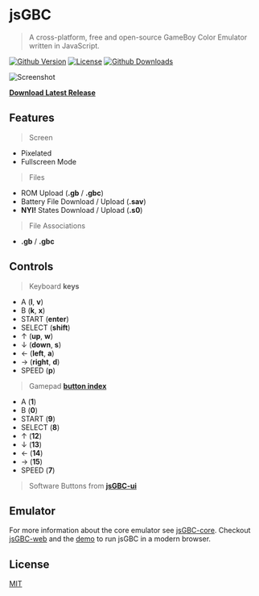 # jsGBC

> A cross-platform, free and open-source GameBoy Color Emulator written in JavaScript.

[![Github Version][gh-image]][gh-url]
[![License][license-image]][license-url]
[![Github Downloads][downloads-image]][downloads-url]

![Screenshot](docs/screenshot.png)

**[Download Latest Release][downloads-url]**

## Features

> Screen

- Pixelated
- Fullscreen Mode

> Files

- ROM Upload (**.gb** / **.gbc**)
- Battery File Download / Upload (**.sav**)
- **NYI!** States Download / Upload (**.s0**)

> File Associations

- **.gb** / **.gbc**

## Controls

> Keyboard **keys**

- A (**l**, **v**)
- B (**k**, **x**)
- START (**enter**)
- SELECT (**shift**)
- ↑ (**up**, **w**)
- ↓ (**down**, **s**)
- ← (**left**, **a**)
- → (**right**, **d**)
- SPEED (**p**)

> Gamepad [**button index**](https://www.w3.org/TR/gamepad/#remapping)

- A (**1**)
- B (**0**)
- START (**9**)
- SELECT (**8**)
- ↑ (**12**)
- ↓ (**13**)
- ← (**14**)
- → (**15**)
- SPEED (**7**)

> Software Buttons from **[jsGBC-ui](https://github.com/ardean/jsGBC-ui/)**

## Emulator

For more information about the core emulator see [jsGBC-core](https://github.com/ardean/jsGBC-core).
Checkout [jsGBC-web](https://github.com/ardean/jsGBC-web/) and the [demo](https://ardean.github.io/jsGBC-web/) to run jsGBC in a modern browser.

## License

[MIT](LICENSE.md)

[gh-image]: https://img.shields.io/github/release/ardean/jsGBC.svg
[gh-url]: https://github.com/ardean/jsGBC
[downloads-image]: https://img.shields.io/github/downloads/ardean/jsGBC/total.svg
[downloads-url]: https://github.com/ardean/jsGBC/releases
[license-image]: https://img.shields.io/github/license/ardean/jsGBC.svg
[license-url]: LICENSE.md
